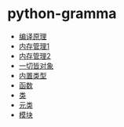 # python-gramma

- [编译原理](https://github.com/im-iron-man/python-gramma/blob/master/1.md)
- [内存管理1](https://github.com/im-iron-man/python-gramma/blob/master/2.md)
- [内存管理2](https://github.com/im-iron-man/python-gramma/blob/master/3.md)
- [一切皆对象](https://github.com/im-iron-man/python-gramma/blob/master/4.md)
- [内置类型](https://github.com/im-iron-man/python-gramma/blob/master/5.md)
- [函数]()
- [类]()
- [元类]()
- [模块]()